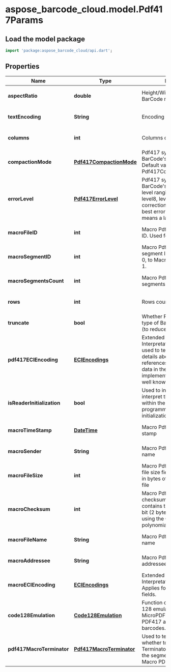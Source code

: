 # aspose_barcode_cloud.model.Pdf417Params

## Load the model package
```dart
import 'package:aspose_barcode_cloud/api.dart';
```

## Properties
Name | Type | Description | Notes
---- | ---- | ----------- | -----
**aspectRatio** | **double** | Height/Width ratio of 2D BarCode module. | [optional] [default to null]
**textEncoding** | **String** | Encoding of codetext. | [optional] [default to null]
**columns** | **int** | Columns count. | [optional] [default to null]
**compactionMode** | [**Pdf417CompactionMode**](Pdf417CompactionMode.md) | Pdf417 symbology type of BarCode&#39;s compaction mode. Default value: Pdf417CompactionMode.Auto. | [optional] [default to null]
**errorLevel** | [**Pdf417ErrorLevel**](Pdf417ErrorLevel.md) | Pdf417 symbology type of BarCode&#39;s error correction level ranging from level0 to level8, level0 means no error correction info, level8 means best error correction which means a larger picture. | [optional] [default to null]
**macroFileID** | **int** | Macro Pdf417 barcode&#39;s file ID. Used for MacroPdf417. | [optional] [default to null]
**macroSegmentID** | **int** | Macro Pdf417 barcode&#39;s segment ID, which starts from 0, to MacroSegmentsCount - 1. | [optional] [default to null]
**macroSegmentsCount** | **int** | Macro Pdf417 barcode segments count. | [optional] [default to null]
**rows** | **int** | Rows count. | [optional] [default to null]
**truncate** | **bool** | Whether Pdf417 symbology type of BarCode is truncated (to reduce space). | [optional] [default to null]
**pdf417ECIEncoding** | [**ECIEncodings**](ECIEncodings.md) | Extended Channel Interpretation Identifiers. It is used to tell the barcode reader details about the used references for encoding the data in the symbol. Current implementation consists all well known charset encodings. | [optional] [default to null]
**isReaderInitialization** | **bool** | Used to instruct the reader to interpret the data contained within the symbol as programming for reader initialization | [optional] [default to null]
**macroTimeStamp** | [**DateTime**](DateTime.md) | Macro Pdf417 barcode time stamp | [optional] [default to null]
**macroSender** | **String** | Macro Pdf417 barcode sender name | [optional] [default to null]
**macroFileSize** | **int** | Macro Pdf417 file size. The file size field contains the size in bytes of the entire source file | [optional] [default to null]
**macroChecksum** | **int** | Macro Pdf417 barcode checksum. The checksum field contains the value of the 16-bit (2 bytes) CRC checksum using the CCITT-16 polynomial | [optional] [default to null]
**macroFileName** | **String** | Macro Pdf417 barcode file name | [optional] [default to null]
**macroAddressee** | **String** | Macro Pdf417 barcode addressee name | [optional] [default to null]
**macroECIEncoding** | [**ECIEncodings**](ECIEncodings.md) | Extended Channel Interpretation Identifiers. Applies for Macro PDF417 text fields. | [optional] [default to null]
**code128Emulation** | [**Code128Emulation**](Code128Emulation.md) | Function codeword for Code 128 emulation. Applied for MicroPDF417 only. Ignored for PDF417 and MacroPDF417 barcodes. | [optional] [default to null]
**pdf417MacroTerminator** | [**Pdf417MacroTerminator**](Pdf417MacroTerminator.md) | Used to tell the encoder whether to add Macro PDF417 Terminator (codeword 922) to the segment. Applied only for Macro PDF417. | [optional] [default to null]

